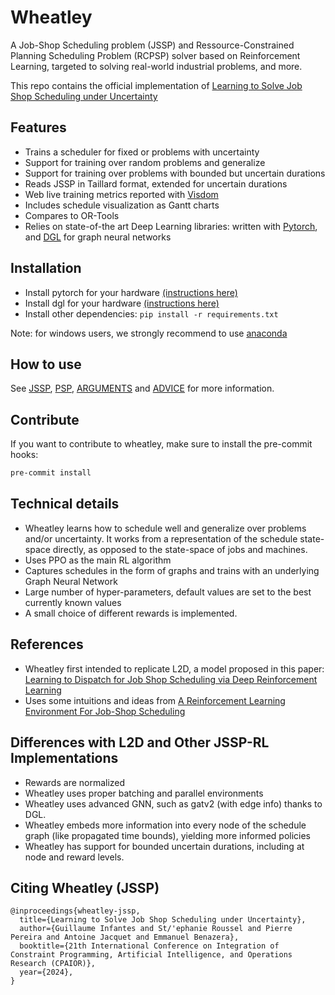 # Wheatley

A Job-Shop Scheduling problem (JSSP) and Ressource-Constrained Planning Scheduling Problem (RCPSP) solver based on Reinforcement Learning, targeted to solving real-world industrial problems, and more.

This repo contains the official implementation of [Learning to Solve Job Shop Scheduling under Uncertainty](https://arxiv.org/abs/2404.01308)

## Features

- Trains a scheduler for fixed or problems with uncertainty
- Support for training over random problems and generalize
- Support for training over problems with bounded but uncertain durations
- Reads JSSP in Taillard format, extended for uncertain durations
- Web live training metrics reported with [Visdom](https://ai.facebook.com/tools/visdom/)
- Includes schedule visualization as Gantt charts
- Compares to OR-Tools
- Relies on state-of-the art Deep Learning libraries: written with [Pytorch](https://pytorch.org/),  and [DGL](https://www.dgl.ai/) for graph neural networks

## Installation

- Install pytorch for your hardware [(instructions here)](https://pytorch.org/get-started/locally/)
- Install dgl for your hardware [(instructions here)](https://www.dgl.ai/pages/start.html)
- Install other dependencies: `pip install -r requirements.txt`

Note: for windows users, we strongly recommend to use [anaconda](https://www.anaconda.com/)

## How to use

See [JSSP](docs/JSSP.md), [PSP](/docs/PSP.md), [ARGUMENTS](/docs/ARGUMENTS.md) and [ADVICE](/docs/ADVICE.md) for more information.

## Contribute

If you want to contribute to wheatley, make sure to install the pre-commit hooks:

```sh
pre-commit install
```

## Technical details

- Wheatley learns how to schedule well and generalize over problems and/or uncertainty. It works from a representation of the schedule state-space directly, as opposed to the state-space of jobs and machines.
- Uses PPO as the main RL algorithm
- Captures schedules in the form of graphs and trains with an underlying Graph Neural Network
- Large number of hyper-parameters, default values are set to the best currently known values
- A small choice of different rewards is implemented.

## References

- Wheatley first intended to replicate L2D, a model proposed in this paper:
[Learning to Dispatch for Job Shop Scheduling via Deep Reinforcement Learning](https://arxiv.org/pdf/2010.12367)
- Uses some intuitions and ideas from [A Reinforcement Learning Environment For Job-Shop Scheduling](https://arxiv.org/abs/2104.03760)

## Differences with L2D and Other JSSP-RL Implementations

- Rewards are normalized
- Wheatley uses proper batching and parallel environments
- Wheatley uses advanced GNN, such as gatv2  (with edge info) thanks to DGL.
- Wheatley embeds more information into every node of the schedule graph (like propagated time bounds), yielding more informed policies
- Wheatley has support for bounded uncertain durations, including at node and reward levels.

## Citing Wheatley (JSSP)
```
@inproceedings{wheatley-jssp,
  title={Learning to Solve Job Shop Scheduling under Uncertainty},
  author={Guillaume Infantes and St/'ephanie Roussel and Pierre Pereira and Antoine Jacquet and Emmanuel Benazera},
  booktitle={21th International Conference on Integration of Constraint Programming, Artificial Intelligence, and Operations Research (CPAIOR)},
  year={2024},
}

```
